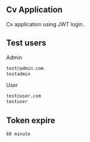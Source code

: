 ## Cv Application
Cv application using JWT login.

## Test users

Admin

```python
test@admin.com
testadmin
```

User

```python
test@user.com
testuser
```


## Token expire


`
60 minute
`
